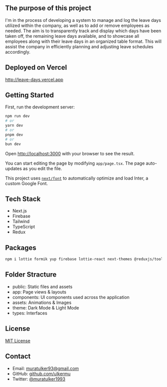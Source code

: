## The purpose of this project

I'm in the process of developing a system to manage and log the leave days utilized within the company, as well as to add or remove employees as needed. The aim is to transparently track and display which days have been taken off, the remaining leave days available, and to showcase all employees along with their leave days in an organized table format. This will assist the company in efficiently planning and adjusting leave schedules accordingly.

## Deployed on Vercel

http://leave-days.vercel.app

## Getting Started

First, run the development server:

```bash
npm run dev
# or
yarn dev
# or
pnpm dev
# or
bun dev
```

Open [http://localhost:3000](http://localhost:3000) with your browser to see the result.

You can start editing the page by modifying `app/page.tsx`. The page auto-updates as you edit the file.

This project uses [`next/font`](https://nextjs.org/docs/basic-features/font-optimization) to automatically optimize and load Inter, a custom Google Font.

## Tech Stack

- Next.js
- Firebase
- Tailwind
- TypeScript
- Redux

## Packages

```bash
npm i lottie formik yup firebase lottie-react next-themes @reduxjs/toolkit @types/react-redux @mui/material @emotion/react @emotion/styled @mui/icons-material react-hot-toast
```

## Folder Stracture

- public: Static files and assets
- app: Page views & layouts
- components: UI components used across the application
- assets: Animations & Images
- theme: Dark Mode & Light Mode
- types: Interfaces

## License

[MIT License](LICENSE)

## Contact

- Email: muratulker93@gmail.com
- GitHub: [github.com/ulkermu](https://github.com/ulkermu)
- Twitter: [@muratulker1993](https://twitter.com/muratulker1993)
